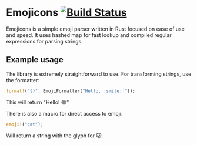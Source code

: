 # Emojicons [![Build Status](https://travis-ci.org/jiri/rust-emojicons.svg?branch=master)](https://travis-ci.org/jiri/rust-emojicons)

Emojicons is a simple emoji parser written in Rust focused on ease of use and speed. It uses hashed map for fast lookup and compiled regular expressions for parsing strings.

## Example usage

The library is extremely straightforward to use. For transforming strings, use the formatter:

```rust
format!("{}", EmojiFormatter("Hello, :smile:!"));
```

This will return "Hello! :smile:"

There is also a macro for direct access to emoji:

```rust
emoji!("cat");
```

Will return a string with the glyph for :cat:.
